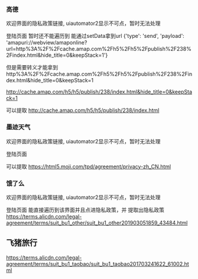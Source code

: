 ### 高德
欢迎界面的隐私政策链接, uiautomator2显示不可点，暂时无法处理

登陆页面
暂时还不能遍历到
能通过setData拿到url
{'type': 'send', 'payload': 'amapuri://webview/amaponline?url=http%3A%2F%2Fcache.amap.com%2Fh5%2Fh5%2Fpublish%2F238%2Findex.html&hide_title=0&keepStack=1'}

但是需要转义才能拿到
http%3A%2F%2Fcache.amap.com%2Fh5%2Fh5%2Fpublish%2F238%2Findex.html&hide_title=0&keepStack=1

http://cache.amap.com/h5/h5/publish/238/index.html&hide_title=0&keepStack=1

可以提取
http://cache.amap.com/h5/h5/publish/238/index.html


### 墨迹天气
欢迎界面的隐私政策链接, uiautomator2显示不可点，暂时无法处理

登陆页面

可以提取
https://html5.moji.com/tpd/agreement/privacy-zh_CN.html

### 饿了么
欢迎界面的隐私政策链接, uiautomator2显示不可点，暂时无法处理

登陆页面
能直接遍历到该界面并且点进隐私政策，并
提取出隐私政策
https://terms.alicdn.com/legal-agreement/terms/suit_bu1_other/suit_bu1_other201903051859_43484.html


## 飞猪旅行


https://terms.alicdn.com/legal-agreement/terms/suit_bu1_taobao/suit_bu1_taobao201703241622_61002.html